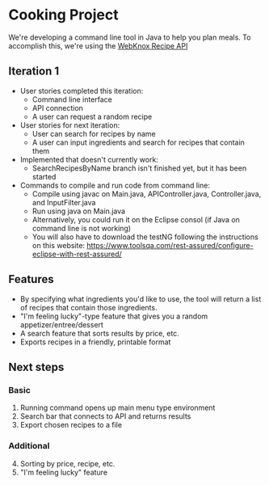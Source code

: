 # Cooking Project
We're developing a command line tool in Java to help you plan meals. To accomplish this, we're using the [WebKnox Recipe API](http://webknox.com/api#!/recipes/getRandomPopularRecipes_GET)

## Iteration 1
* User stories completed this iteration: 
  * Command line interface 
  * API connection
  * A user can request a random recipe
* User stories for next iteration:
  * User can search for recipes by name
  * A user can input ingredients and search for recipes that contain them
* Implemented that doesn't currently work:
  * SearchRecipesByName branch isn't finished yet, but it has been started
* Commands to compile and run code from command line:
  * Compile using javac on Main.java, APIController.java, Controller.java, and InputFilter.java
  * Run using java on Main.java
  * Alternatively, you could run it on the Eclipse consol (if Java on command line is not working)
  * You will also have to download the testNG following the instructions on this website: https://www.toolsqa.com/rest-assured/configure-eclipse-with-rest-assured/

## Features
- By specifying what ingredients you'd like to use, the tool will return a list of recipes that contain those ingredients.
- "I'm feeling lucky"-type feature that gives you a random appetizer/entree/dessert
- A search feature that sorts results by price, etc.
- Exports recipes in a friendly, printable format

## Next steps

### Basic 
1. Running command opens up main menu type environment
2. Search bar that connects to API and returns results
3. Export chosen recipes to a file

### Additional
4. Sorting by price, recipe, etc.
5. "I'm feeling lucky" feature
